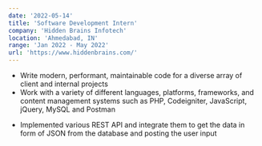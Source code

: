 ```yaml
---
date: '2022-05-14'
title: 'Software Development Intern'
company: 'Hidden Brains Infotech'
location: 'Ahmedabad, IN'
range: 'Jan 2022 - May 2022'
url: 'https://www.hiddenbrains.com/'
---
```


- Write modern, performant, maintainable code for a diverse array of client and internal projects
- Work with a variety of different languages, platforms, frameworks, and content management systems such as PHP, Codeigniter, JavaScript, jQuery, MySQL and Postman

* Implemented various REST API and integrate them to get the data in form of JSON from the database and posting the user input
